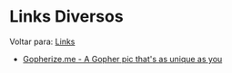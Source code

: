# Links Diversos
Voltar para: [Links](../README.md)

- [Gopherize.me - A Gopher pic that's as unique as you](https://gopherize.me/)